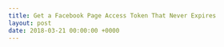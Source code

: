 ```yaml
---
title: Get a Facebook Page Access Token That Never Expires
layout: post
date: 2018-03-21 00:00:00 +0000
---
```

